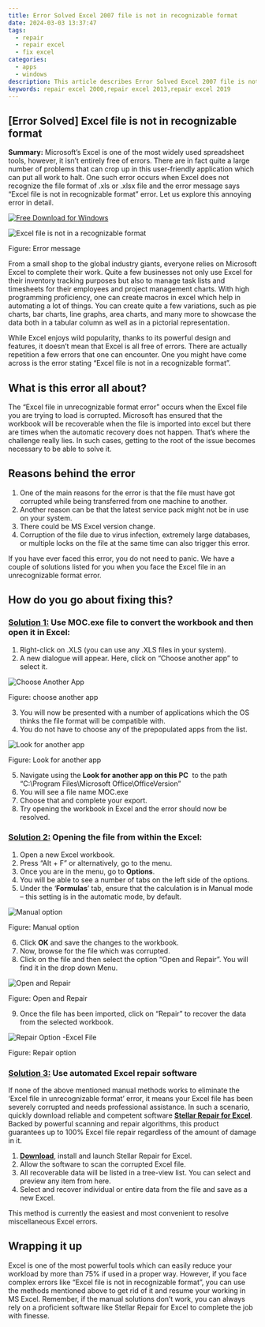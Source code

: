 ```yaml
---
title: Error Solved Excel 2007 file is not in recognizable format
date: 2024-03-03 13:37:47
tags: 
  - repair
  - repair excel
  - fix excel
categories: 
  - apps
  - windows
description: This article describes Error Solved Excel 2007 file is not in recognizable format
keywords: repair excel 2000,repair excel 2013,repair excel 2019
---
```


## [Error Solved] Excel file is not in recognizable format

**Summary:** Microsoft’s Excel is one of the most widely used spreadsheet tools, however, it isn’t entirely free of errors. There are in fact quite a large number of problems that can crop up in this user-friendly application which can put all work to halt. One such error occurs when Excel does not recognize the file format of .xls or .xlsx file and the error message says “Excel file is not in recognizable format” error. Let us explore this annoying error in detail.

[![Free Download for Windows](https://www.stellarinfo.com/images/free-download-windows.png)](https://cloud.stellarinfo.com/[StellarRepairforExcel-B.exe](https://tools.techidaily.com/stellardata-recovery/repaire-for-excel/) "Free Download for Windows")

![Excel file is not in a recognizable format](https://cdn-cmlep.nitrocdn.com/DLSjJVyzoVcUgUSBlgyEUoGMDKLbWXQr/assets/images/optimized/rev-2658c43/www.stellarinfo.com/blog/wp-content/uploads/2018/10/Excel-file-is-not-in-a-recognizable-format.jpg)

Figure: Error message

From a small shop to the global industry giants, everyone relies on Microsoft Excel to complete their work. Quite a few businesses not only use Excel for their inventory tracking purposes but also to manage task lists and timesheets for their employees and project management charts. With high programming proficiency, one can create macros in excel which help in automating a lot of things. You can create quite a few variations, such as pie charts, bar charts, line graphs, area charts, and many more to showcase the data both in a tabular column as well as in a pictorial representation.

While Excel enjoys wild popularity, thanks to its powerful design and features, it doesn’t mean that Excel is all free of errors. There are actually repetition a few errors that one can encounter. One you might have come across is the error stating “Excel file is not in a recognizable format”.

## **What is this error all about?**

The “Excel file in unrecognizable format error” occurs when the Excel file you are trying to load is corrupted. Microsoft has ensured that the workbook will be recoverable when the file is imported into excel but there are times when the automatic recovery does not happen. That’s where the challenge really lies. In such cases, getting to the root of the issue becomes necessary to be able to solve it.

## **Reasons behind the error**

1. One of the main reasons for the error is that the file must have got corrupted while being transferred from one machine to another.
2. Another reason can be that the latest service pack might not be in use on your system.
3. There could be MS Excel version change.
4. Corruption of the file due to virus infection, extremely large databases, or multiple locks on the file at the same time can also trigger this error.

If you have ever faced this error, you do not need to panic. We have a couple of solutions listed for you when you face the Excel file in an unrecognizable format error.

## **How do you go about fixing this?**

### **<u>Solution 1:</u> Use MOC.exe file to convert the workbook and then open it in Excel:**

1. Right-click on .XLS (you can use any .XLS files in your system).
2. A new dialogue will appear. Here, click on “Choose another app” to select it.

![Choose Another App](https://cdn-cmlep.nitrocdn.com/DLSjJVyzoVcUgUSBlgyEUoGMDKLbWXQr/assets/images/optimized/rev-2658c43/www.stellarinfo.com/blog/wp-content/uploads/2018/10/Open-with.jpg)

Figure: choose another app

3. You will now be presented with a number of applications which the OS thinks the file format will be compatible with.
4. You do not have to choose any of the prepopulated apps from the list.

![Look for another app](https://cdn-cmlep.nitrocdn.com/DLSjJVyzoVcUgUSBlgyEUoGMDKLbWXQr/assets/images/optimized/rev-2658c43/www.stellarinfo.com/blog/wp-content/uploads/2018/10/Look-for-another-app-on-this-PC.jpg)

Figure: Look for another app

5. Navigate using the **Look for another app on this PC**  to the path “C:\\Program Files\\Microsoft Office\\OfficeVersion”
6. You will see a file name MOC.exe
7. Choose that and complete your export.
8. Try opening the workbook in Excel and the error should now be resolved.

### **<u>Solution 2:</u> Opening the file from within the Excel:**

1. Open a new Excel workbook.
2. Press “Alt + F” or alternatively, go to the menu.
3. Once you are in the menu, go to **Options**.
4. You will be able to see a number of tabs on the left side of the options.
5. Under the ‘**Formulas**’ tab, ensure that the calculation is in Manual mode – this setting is in the automatic mode, by default.

![Manual option](https://cdn-cmlep.nitrocdn.com/DLSjJVyzoVcUgUSBlgyEUoGMDKLbWXQr/assets/images/optimized/rev-2658c43/www.stellarinfo.com/blog/wp-content/uploads/2018/10/Formula-option.jpg)

Figure: Manual option

6. Click **OK** and save the changes to the workbook.
7. Now, browse for the file which was corrupted.
8. Click on the file and then select the option “Open and Repair”. You will find it in the drop down Menu.

![Open and Repair](https://cdn-cmlep.nitrocdn.com/DLSjJVyzoVcUgUSBlgyEUoGMDKLbWXQr/assets/images/optimized/rev-2658c43/www.stellarinfo.com/blog/wp-content/uploads/2018/10/Open-and-Repair.jpg)

Figure: Open and Repair

9. Once the file has been imported, click on “Repair” to recover the data from the selected workbook.

![Repair Option -Excel File](https://cdn-cmlep.nitrocdn.com/DLSjJVyzoVcUgUSBlgyEUoGMDKLbWXQr/assets/images/optimized/rev-2658c43/www.stellarinfo.com/blog/wp-content/uploads/2018/10/Repair-Excel-File.jpg)

Figure: Repair option

### **<u>Solution 3:</u> Use automated Excel repair software**

If none of the above mentioned manual methods works to eliminate the ‘Excel file in unrecognizable format’ error, it means your Excel file has been severely corrupted and needs professional assistance. In such a scenario, quickly download reliable and competent software [**Stellar Repair for Excel**](https://tools.techidaily.com/stellardata-recovery/repaire-for-excel/). Backed by powerful scanning and repair algorithms, this product guarantees up to 100% Excel file repair regardless of the amount of damage in it.

1. [**Download**](https://tools.techidaily.com/stellardata-recovery/repaire-for-excel/), install and launch Stellar Repair for Excel.
2. Allow the software to scan the corrupted Excel file.
3. All recoverable data will be listed in a tree-view list. You can select and preview any item from here.
4. Select and recover individual or entire data from the file and save as a new Excel.

This method is currently the easiest and most convenient to resolve miscellaneous Excel errors.

## **Wrapping it up**

Excel is one of the most powerful tools which can easily reduce your workload by more than 75% if used in a proper way. However, if you face complex errors like “Excel file is not in recognizable format”, you can use the methods mentioned above to get rid of it and resume your working in MS Excel. Remember, if the manual solutions don’t work, you can always rely on a proficient software like Stellar Repair for Excel to complete the job with finesse.




<ins class="adsbygoogle"
     style="display:block"
     data-ad-client="ca-pub-7571918770474297"
     data-ad-slot="8358498916"
     data-ad-format="auto"
     data-full-width-responsive="true"></ins>